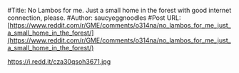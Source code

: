 #Title: No Lambos for me. Just a small home in the forest with good internet connection, please.
#Author: saucyeggnoodles
#Post URL: [https://www.reddit.com/r/GME/comments/o314na/no_lambos_for_me_just_a_small_home_in_the_forest/](https://www.reddit.com/r/GME/comments/o314na/no_lambos_for_me_just_a_small_home_in_the_forest/)


https://i.redd.it/cza30qsoh3671.jpg